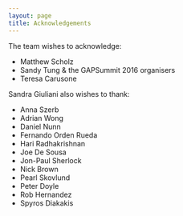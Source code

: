 ```yaml
---
layout: page
title: Acknowledgements
---
```


The team wishes to acknowledge:  
- Matthew Scholz  
- Sandy Tung & the GAPSummit 2016 organisers  
- Teresa Carusone  
  

Sandra Giuliani also wishes to thank:  
- Anna Szerb  
- Adrian Wong   
- Daniel Nunn  
- Fernando Orden Rueda   
- Hari Radhakrishnan   
- Joe De Sousa   
- Jon-Paul Sherlock  
- Nick Brown   
- Pearl Skovlund   
- Peter Doyle  
- Rob Hernandez  
- Spyros Diakakis  
